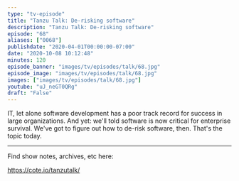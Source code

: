 ```yaml
---
type: "tv-episode"
title: "Tanzu Talk: De-risking software"
description: "Tanzu Talk: De-risking software"
episode: "68"
aliases: ["0068"]
publishdate: "2020-04-01T00:00:00-07:00"
date: "2020-10-08 10:12:48"
minutes: 120
episode_banner: "images/tv/episodes/talk/68.jpg"
episode_image: "images/tv/episodes/talk/68.jpg"
images: ["images/tv/episodes/talk/68.jpg"]
youtube: "uJ_neGT0QRg"
draft: "False"
---
```


IT, let alone software development has a poor track record for success in large organizations. And yet: we'll told software is now critical for enterprise survival. We've got to figure out how to de-risk software, then. That's the topic today.

----

Find show notes, archives, etc here:

https://cote.io/tanzutalk/